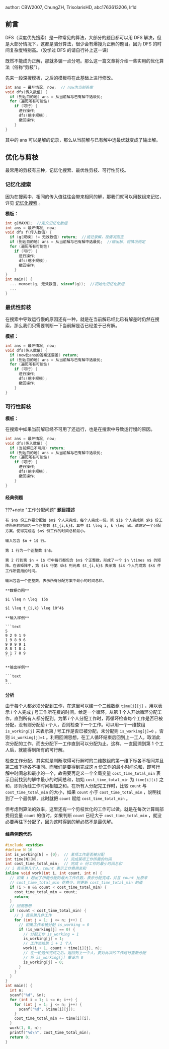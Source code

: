author: CBW2007, ChungZH, TrisolarisHD, abc1763613206, Ir1d

## 前言

DFS（深度优先搜索）是一种常见的算法，大部分的题目都可以用 DFS 解决，但是大部分情况下，这都是骗分算法，很少会有爆搜为正解的题目。因为 DFS 的时间复杂度特别高。（没学过 DFS 的请自行补上这一课）

既然不能成为正解，那就多骗一点分吧。那么这一篇文章将介绍一些实用的优化算法（俗称“剪枝”）。

先来一段深搜模板，之后的模板将在此基础上进行修改。

```cpp
int ans = 最坏情况, now;  // now为当前答案
void dfs(传入数值) {
  if (到达目的地) ans = 从当前解与已有解中选最优;
  for (遍历所有可能性)
    if (可行) {
      进行操作;
      dfs(缩小规模);
      撤回操作;
    }
}
```

其中的 ans 可以是解的记录，那么从当前解与已有解中选最优就变成了输出解。

## 优化与剪枝

最常用的剪枝有三种，记忆化搜索、最优性剪枝、可行性剪枝。

### 记忆化搜索

因为在搜索中，相同的传入值往往会带来相同的解，那我们就可以用数组来记忆，详见 [记忆化搜索](../dp/memo.md) 。

 **模板：** 

```cpp
int g[MAXN];  //定义记忆化数组
int ans = 最坏情况, now;
void dfs f(传入数值) {
  if (g[规模] != 无效数值) return;  //或记录解，视情况而定
  if (到达目的地) ans = 从当前解与已有解中选最优;  //输出解，视情况而定
  for (遍历所有可能性)
    if (可行) {
      进行操作;
      dfs(缩小规模);
      撤回操作;
    }
}
int main() {
  ... memset(g, 无效数值, sizeof(g));  //初始化记忆化数组
  ...
}
```

### 最优性剪枝

在搜索中导致运行慢的原因还有一种，就是在当前解已经比已有解差时仍然在搜索，那么我们只需要判断一下当前解是否已经差于已有解。

 **模板：** 

```cpp
int ans = 最坏情况, now;
void dfs(传入数值) {
  if (now比ans的答案还要差) return;
  if (到达目的地) ans = 从当前解与已有解中选最优;
  for (遍历所有可能性)
    if (可行) {
      进行操作;
      dfs(缩小规模);
      撤回操作;
    }
}
```

### 可行性剪枝

 **模板：** 

在搜索中如果当前解已经不可用了还运行，也是在搜索中导致运行慢的原因。

```cpp
int ans = 最坏情况, now;
void dfs(传入数值) {
  if (当前解已不可用) return;
  if (到达目的地) ans = 从当前解与已有解中选最优;
  for (遍历所有可能性)
    if (可行) {
      进行操作;
      dfs(缩小规模);
      撤回操作;
    }
}
```

#### 经典例题

???+note "工作分配问题"
     **题目描述** 

    有 $n$ 份工作要分配给 $n$ 个人来完成，每个人完成一份。第 $i$ 个人完成第 $k$ 份工作所用的时间为一个正整数 $t_{i,k}$，其中 $1 \leq i, k \leq n$。试确定一个分配方案，使得完成这 $n$ 份工作的时间总和最小。

    输入包含 $n + 1$ 行。

    第 1 行为一个正整数 $n$。

    第 2 行到第 $n + 1$ 行中每行都包含 $n$ 个正整数，形成了一个 $n \times n$ 的矩阵。在该矩阵中，第 $i$ 行第 $k$ 列元素 $t_{i,k}$ 表示第 $i$ 个人完成第 $k$ 件工作所要用的时间。

    输出包含一个正整数，表示所有分配方案中最小的时间总和。

    **数据范围**

    $1 \leq n \leq  15$

    $1 \leq t_{i,k} \leq 10^4$

    **输入样例**

    ```text
    5
    9 2 9 1 9
    1 9 8 9 6
    9 9 9 9 1
    8 8 1 8 4
    9 1 7 8 9
    ```

    **输出样例**

    ```text
    5
    ```

 **分析** 

由于每个人都必须分配到工作，在这里可以建一个二维数组 `time[i][j]` ，用以表示 $i$ 个人完成 $j$ 号工作所花费的时间。给定一个循环，从第 1 个人开始循环分配工作，直到所有人都分配到。为第 $i$ 个人分配工作时，再循环检查每个工作是否已被分配，没有则分配给 $i$ 个人，否则检查下一个工作。可以用一个一维数组 `is_working[j]` 来表示第 $j$ 号工作是否已被分配，未分配则 `is_working[j]=0` ，否则 `is_working[j]=1` 。利用回溯思想，在工人循环结束后回到上一工人，取消此次分配的工作，而去分配下一工作直到可以分配为止。这样，一直回溯到第 1 个工人后，就能得到所有的可行解。

检查工作分配，其实就是判断取得可行解时的二维数组的第一维下标各不相同并且第二维下标各不相同。而我们是要得到完成这 $n$ 份工作的最小时间总和，即可行解中时间总和最小的一个，故需要再定义一个全局变量 `cost_time_total_min` 表示目前找到的解中最小的时间总和，初始 `cost_time_total_min` 为 `time[i][i]` 之和，即对角线工作时间相加之和。在所有人分配完工作时，比较 `count` 与 `cost_time_total_min` 的大小，如果 `count` 小于 `cost_time_total_min` ，说明找到了一个最优解，此时就把 `count` 赋给 `cost_time_total_min` 。

但考虑到算法的效率，这里还有一个剪枝优化的工作可以做。就是在每次计算局部费用变量 `count​` 的值时，如果判断 `count` 已经大于 `cost_time_total_min` ，就没必要再往下分配了，因为这时得到的解必然不是最优解。

#### 经典例题代码

```c++
#include <cstdio>
#define N 16
int is_working[N] = {0};  // 某项工作是否被分配
int time[N][N];           // 完成某项工作所需的时间
int cost_time_total_min;  // 完成 n 份工作的最小时间总和
// i 表示第几个人，count 表示工作费用总和
inline void work(int i, int count, int n) {
  // 如果 i 超出了所能分配的最大工作件数，表示分配完成，并且 count 比原来
  // cost_time_total_min 花费少，则更新 cost_time_total_min 的值
  if (i > n && count < cost_time_total_min) {
    cost_time_total_min = count;
    return;
  }
  // 回溯思想
  if (count < cost_time_total_min) {
    // j 表示第几件工作
    for (int j = 1; j <= n; j++) {
      // 如果工作未被分配 is_working = 0
      if (is_working[j] == 0) {
        // 分配工作 is_working = 1
        is_working[j] = 1;
        // 工作交给第 i + 1 个人
        work(i + 1, count + time[i][j], n);
        // 在一轮迭代完成之后，返回到上一个人，要对此次的工作进行重新分配
        // 将 is_working[j] 重设为 0
        is_working[j] = 0;
      }
    }
  }
}
int main() {
  int n;
  scanf("%d", &n);
  for (int i = 1; i <= n; i++) {
    for (int j = 1; j <= n; j++) {
      scanf("%d", &time[i][j]);
    }
    cost_time_total_min += time[i][i];
  }
  work(1, 0, n);
  printf("%d\n", cost_time_total_min);
  return 0;
}
```
